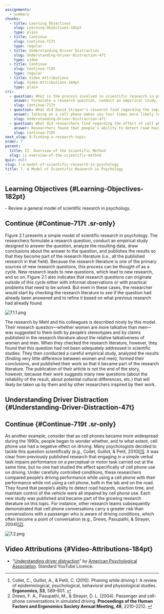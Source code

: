 ```yaml
---
assignments:
  - summary
chunks:
  - title: Learning Objectives
    slug: Learning-Objectives-182pt
    type: plain
  - title: Continue
    slug: Continue-717t
    type: regular
  - title: Understanding Driver Distraction
    slug: Understanding-Driver-Distraction-47t
    type: video
  - title: Continue
    slug: Continue-719t
    type: regular
  - title: Video Attributions
    slug: Video-Attributions-184pt
    type: plain
cri:
  - question: What is the process involved in scientific research in psychology according to the model presented in Figure 2.1?
    answer: Formulate a research question, conduct an empirical study, analyze data, draw conclusions, and publish results.
    slug: Continue-717t
  - question: What did David Strayer's research find regarding the impact of cell phone use on driving behavior?
    answer: Talking on a cell phone makes you four times more likely to be involved in a crash, while texting makes you eight times more likely, similar to driving drunk.
    slug: Understanding-Driver-Distraction-47t
  - question: What did researchers find regarding the effect of cell phone use on driving performance?
    answer: Researchers found that people's ability to detect road hazards, reaction time, and maintain control of the vehicle were all impaired by cell phone use.
    slug: Continue-719t
next_slug: 8-finding-a-research-topic
order: 7
parent:
  title: II. Overview of the Scientific Method
  slug: ii-overview-of-the-scientific-method
quiz: null
slug: 7-a-model-of-scientific-research-in-psychology
title: 7. A Model of Scientific Research in Psychology
---
```


## Learning Objectives {#Learning-Objectives-182pt}

\- Review a general model of scientific research in psychology.

## Continue {#Continue-717t .sr-only}

Figure 2.1 presents a simple model of scientific research in psychology. The researchers formulate a research question, conduct an empirical study designed to answer the question, analyze the resulting data, draw conclusions about the answer to the question, and publishes the results so that they become part of the research literature (i.e., all the published research in that field). Because the research literature is one of the primary sources of new research questions, this process can be thought of as a cycle. New research leads to new questions, which lead to new research, and so on. Figure 2.1 also indicates that research questions can originate outside of this cycle either with informal observations or with practical problems that need to be solved. But even in these cases, the researcher would start by checking the research literature to see if the question had already been answered and to refine it based on what previous research had already found.

![7.1.1.png](https://nbjrajrmujlgxmcvqsge.supabase.co/storage/v1/object/public/strapi/files/7.1.1.png-f6e90c177bf745016d4e77ed6cb8b99c.png)

The research by Mehl and his colleagues is described nicely by this model. Their research question—whether women are more talkative than men—was suggested to them both by people’s stereotypes and by claims published in the research literature about the relative talkativeness of women and men. When they checked the research literature, however, they found that this question had not been adequately addressed in scientific studies. They then conducted a careful empirical study, analyzed the results (finding very little difference between women and men), formed their conclusions, and published their work so that it became part of the research literature. The publication of their article is not the end of the story, however, because their work suggests many new questions (about the reliability of the result, about potential cultural differences, etc.) that will likely be taken up by them and by other researchers inspired by their work.

## Understanding Driver Distraction {#Understanding-Driver-Distraction-47t}

<i-youtube videoid="XToWVxS_9lA" height={400} width="100%" >

</i-youtube>

## Continue {#Continue-719t .sr-only}

As another example, consider that as cell phones became more widespread during the 1990s, people began to wonder whether, and to what extent, cell phone use had a negative effect on driving. Many psychologists decided to tackle this question scientifically (e.g., Collet, Guillot, & Petit, 2010)[\[1\]](https://kpu.pressbooks.pub/psychmethods4e/chapter/a-model-of-scientific-research-in-psychology/#footnote-32-1 "Collet, C., Guillot, A., & Petit, C. (2010). Phoning while driving I: A review of epidemiological, psychological, behavioral and physiological studies. Ergonomics, 53, 589–601."). It was clear from previously published research that engaging in a simple verbal task impairs performance on a perceptual or motor task carried out at the same time, but no one had studied the effect specifically of cell phone use on driving. Under carefully controlled conditions, these researchers compared people’s driving performance while using a cell phone with their performance while not using a cell phone, both in the lab and on the road. They found that people’s ability to detect road hazards, reaction time, and maintain control of the vehicle were all impaired by cell phone use. Each new study was published and became part of the growing research literature on this topic. For instance, other research teams subsequently demonstrated that cell phone conversations carry a greater risk than conversations with a passenger who is aware of driving conditions, which often become a point of conversation (e.g., Drews, Pasupathi, & Strayer, 2004)[\[2\]](https://kpu.pressbooks.pub/psychmethods4e/chapter/a-model-of-scientific-research-in-psychology/#footnote-32-2 "Drews, F. A., Pasupathi, M., & Strayer, D. L. (2004). Passenger and cell-phone conversations in simulated driving. Proceedings of the Human Factors and Ergonomics Society Annual Meeting, 48, 2210–2212.").

![7.2.png](https://nbjrajrmujlgxmcvqsge.supabase.co/storage/v1/object/public/strapi/files/7.2.png-ca5c1a0b41e49e5bcaea55d023c5b4bb.png)

## Video Attributions {#Video-Attributions-184pt}

- “[Understanding driver distraction](https://youtu.be/XToWVxS_9lA)” by [American Psychological Association](https://www.youtube.com/channel/UC1yk0FVuAQctI6yjRlqc1Eg). Standard YouTube Licence.

---

1.  Collet, C., Guillot, A., & Petit, C. (2010). Phoning while driving I: A review of epidemiological, psychological, behavioral and physiological studies. **Ergonomics, 53**, 589–601. [↵](https://kpu.pressbooks.pub/psychmethods4e/chapter/a-model-of-scientific-research-in-psychology/#return-footnote-32-1)
2.  Drews, F. A., Pasupathi, M., & Strayer, D. L. (2004). Passenger and cell-phone conversations in simulated driving. **Proceedings of the Human Factors and Ergonomics Society Annual Meeting, 48**, 2210–2212. [↵](https://kpu.pressbooks.pub/psychmethods4e/chapter/a-model-of-scientific-research-in-psychology/#return-footnote-32-2)
